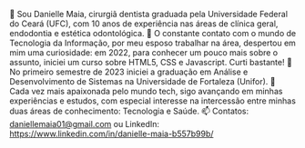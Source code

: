 👋 Sou Danielle Maia, cirurgiã dentista graduada pela Universidade Federal do Ceará (UFC), com 10 anos de experiência nas áreas de clínica geral, endodontia e estética odontológica.
👀 O constante contato com o mundo de Tecnologia da Informação, por meu esposo trabalhar na área, despertou em mim uma curiosidade: em 2022, para conhecer um pouco mais sobre o assunto, iniciei um curso sobre HTML5, CSS e Javascript. Curti bastante! 
🌱 No primeiro semestre de 2023 iniciei a graduação em Análise e Desenvolvimento de Sistemas na Universidade de Fortaleza (Unifor). 
💞️ Cada vez mais apaixonada pelo mundo tech, sigo avançando em minhas experiências e estudos, com especial interesse na intercessão entre minhas duas áreas de conhecimento: Tecnologia e Saúde.
📫 Contatos: daniellemaia01@gmail.com ou LinkedIn: https://www.linkedin.com/in/danielle-maia-b557b99b/

<!---
daniellemaia01/daniellemaia01 is a ✨ special ✨ repository because its `README.md` (this file) appears on your GitHub profile.
You can click the Preview link to take a look at your changes.
--->
